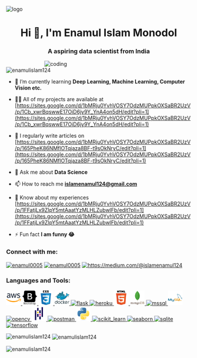 ![logo](https://www.ubs.com/content/dam/ubs/microsites/artificial-intelligence/img-chapter-two-header.gif)
<h1 align="center">Hi 👋, I'm Enamul Islam Monodol</h1>
<h3 align="center">A aspiring data scientist from India</h3>

<img align="right" alt="coding" width="400" src="https://media.tenor.com/2uyENRmiUt0AAAAC/coding.gif">

<p align="left"> <img src="https://komarev.com/ghpvc/?username=enamulislam124&label=Profile%20views&color=0e75b6&style=flat" alt="enamulislam124" /> </p>

- 🌱 I’m currently learning **Deep Learning, Machine Learning, Computer Vision etc.**

- 👨‍💻 All of my projects are available at [https://sites.google.com/d/1bMRju0YvhVOSY7OdzMUPpkOXSaBR2UzV/p/1Cb_xwrBqswwE17OiD6jy9Y_YnA4on5dH/edit?pli=1](https://sites.google.com/d/1bMRju0YvhVOSY7OdzMUPpkOXSaBR2UzV/p/1Cb_xwrBqswwE17OiD6jy9Y_YnA4on5dH/edit?pli=1)

- 📝 I regularly write articles on [https://sites.google.com/d/1bMRju0YvhVOSY7OdzMUPpkOXSaBR2UzV/p/165PheK86NMflOTqjaza8BF-t9sOkNryC/edit?pli=1](https://sites.google.com/d/1bMRju0YvhVOSY7OdzMUPpkOXSaBR2UzV/p/165PheK86NMflOTqjaza8BF-t9sOkNryC/edit?pli=1)

- 💬 Ask me about **Data Science**

- 📫 How to reach me **islamenamul124@gmail.com**

- 📄 Know about my experiences [https://sites.google.com/d/1bMRju0YvhVOSY7OdzMUPpkOXSaBR2UzV/p/1FFatjLx9ZIpY5mtAaatYzMLHLZubwlFb/edit?pli=1](https://sites.google.com/d/1bMRju0YvhVOSY7OdzMUPpkOXSaBR2UzV/p/1FFatjLx9ZIpY5mtAaatYzMLHLZubwlFb/edit?pli=1)

- ⚡ Fun fact **I am funny 😂**

<h3 align="left">Connect with me:</h3>
<p align="left">
<a href="https://fb.com/enamul0005" target="blank"><img align="center" src="https://raw.githubusercontent.com/rahuldkjain/github-profile-readme-generator/master/src/images/icons/Social/facebook.svg" alt="enamul0005" height="30" width="40" /></a>
<a href="https://instagram.com/enamul0005" target="blank"><img align="center" src="https://raw.githubusercontent.com/rahuldkjain/github-profile-readme-generator/master/src/images/icons/Social/instagram.svg" alt="enamul0005" height="30" width="40" /></a>
<a href="https://medium.com/https://medium.com/@islamenamul124" target="blank"><img align="center" src="https://raw.githubusercontent.com/rahuldkjain/github-profile-readme-generator/master/src/images/icons/Social/medium.svg" alt="https://medium.com/@islamenamul124" height="30" width="40" /></a>
</p>

<h3 align="left">Languages and Tools:</h3>
<p align="left"> <a href="https://aws.amazon.com" target="_blank" rel="noreferrer"> <img src="https://raw.githubusercontent.com/devicons/devicon/master/icons/amazonwebservices/amazonwebservices-original-wordmark.svg" alt="aws" width="40" height="40"/> </a> <a href="https://getbootstrap.com" target="_blank" rel="noreferrer"> <img src="https://raw.githubusercontent.com/devicons/devicon/master/icons/bootstrap/bootstrap-plain-wordmark.svg" alt="bootstrap" width="40" height="40"/> </a> <a href="https://www.w3schools.com/css/" target="_blank" rel="noreferrer"> <img src="https://raw.githubusercontent.com/devicons/devicon/master/icons/css3/css3-original-wordmark.svg" alt="css3" width="40" height="40"/> </a> <a href="https://www.docker.com/" target="_blank" rel="noreferrer"> <img src="https://raw.githubusercontent.com/devicons/devicon/master/icons/docker/docker-original-wordmark.svg" alt="docker" width="40" height="40"/> </a> <a href="https://flask.palletsprojects.com/" target="_blank" rel="noreferrer"> <img src="https://www.vectorlogo.zone/logos/pocoo_flask/pocoo_flask-icon.svg" alt="flask" width="40" height="40"/> </a> <a href="https://heroku.com" target="_blank" rel="noreferrer"> <img src="https://www.vectorlogo.zone/logos/heroku/heroku-icon.svg" alt="heroku" width="40" height="40"/> </a> <a href="https://www.w3.org/html/" target="_blank" rel="noreferrer"> <img src="https://raw.githubusercontent.com/devicons/devicon/master/icons/html5/html5-original-wordmark.svg" alt="html5" width="40" height="40"/> </a> <a href="https://www.mongodb.com/" target="_blank" rel="noreferrer"> <img src="https://raw.githubusercontent.com/devicons/devicon/master/icons/mongodb/mongodb-original-wordmark.svg" alt="mongodb" width="40" height="40"/> </a> <a href="https://www.microsoft.com/en-us/sql-server" target="_blank" rel="noreferrer"> <img src="https://www.svgrepo.com/show/303229/microsoft-sql-server-logo.svg" alt="mssql" width="40" height="40"/> </a> <a href="https://www.mysql.com/" target="_blank" rel="noreferrer"> <img src="https://raw.githubusercontent.com/devicons/devicon/master/icons/mysql/mysql-original-wordmark.svg" alt="mysql" width="40" height="40"/> </a> <a href="https://opencv.org/" target="_blank" rel="noreferrer"> <img src="https://www.vectorlogo.zone/logos/opencv/opencv-icon.svg" alt="opencv" width="40" height="40"/> </a> <a href="https://pandas.pydata.org/" target="_blank" rel="noreferrer"> <img src="https://raw.githubusercontent.com/devicons/devicon/2ae2a900d2f041da66e950e4d48052658d850630/icons/pandas/pandas-original.svg" alt="pandas" width="40" height="40"/> </a> <a href="https://postman.com" target="_blank" rel="noreferrer"> <img src="https://www.vectorlogo.zone/logos/getpostman/getpostman-icon.svg" alt="postman" width="40" height="40"/> </a> <a href="https://www.python.org" target="_blank" rel="noreferrer"> <img src="https://raw.githubusercontent.com/devicons/devicon/master/icons/python/python-original.svg" alt="python" width="40" height="40"/> </a> <a href="https://scikit-learn.org/" target="_blank" rel="noreferrer"> <img src="https://upload.wikimedia.org/wikipedia/commons/0/05/Scikit_learn_logo_small.svg" alt="scikit_learn" width="40" height="40"/> </a> <a href="https://seaborn.pydata.org/" target="_blank" rel="noreferrer"> <img src="https://seaborn.pydata.org/_images/logo-mark-lightbg.svg" alt="seaborn" width="40" height="40"/> </a> <a href="https://www.sqlite.org/" target="_blank" rel="noreferrer"> <img src="https://www.vectorlogo.zone/logos/sqlite/sqlite-icon.svg" alt="sqlite" width="40" height="40"/> </a> <a href="https://www.tensorflow.org" target="_blank" rel="noreferrer"> <img src="https://www.vectorlogo.zone/logos/tensorflow/tensorflow-icon.svg" alt="tensorflow" width="40" height="40"/> </a> </p>

<p><img align="left" src="https://github-readme-stats.vercel.app/api/top-langs?username=enamulislam124&show_icons=true&locale=en&layout=compact" alt="enamulislam124" /></p>

<p>&nbsp;<img align="center" src="https://github-readme-stats.vercel.app/api?username=enamulislam124&show_icons=true&locale=en" alt="enamulislam124" /></p>

<p><img align="center" src="https://github-readme-streak-stats.herokuapp.com/?user=enamulislam124&" alt="enamulislam124" /></p>
